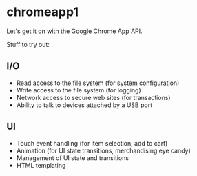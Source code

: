 # chromeapp1

Let's get it on with the Google Chrome App API.

Stuff to try out:

## I/O ##

- Read access to the file system (for system configuration)
- Write access to the file system (for logging)
- Network access to secure web sites (for transactions)
- Ability to talk to devices attached by a USB port

## UI ##

- Touch event handling (for item selection, add to cart)
- Animation (for UI state transitions, merchandising eye candy)
- Management of UI state and transitions
- HTML templating

